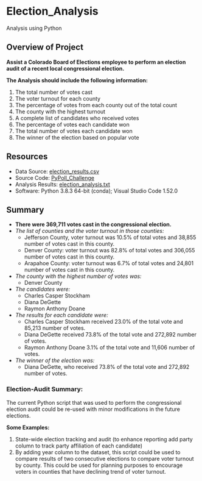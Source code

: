 # Election_Analysis
Analysis using Python

## Overview of Project
**Assist a Colorado Board of Elections employee to perform an election audit of a recent local congressional election.**

**The Analysis should include the following information:**
1. The total number of votes cast
2. The voter turnout for each county
3. The percentage of votes from each county out of the total count
4. The county with the highest turnout
5. A complete list of candidates who received votes
6. The percentage of votes each candidate won
7. The total number of votes each candidate won
8. The winner of the election based on popular vote

## Resources
- Data Source: [election_results.csv](Resources/election_results.csv)
- Source Code: [PyPoll_Challenge](PyPoll_Challenge.py)
- Analysis Results: [election_analysis.txt](analysis/election_analysis.txt)
- Software: Python 3.8.3 64-bit (conda); Visual Studio Code 1.52.0

## Summary
- **There were 369,711 votes cast in the congressional election.**
- *The list of counties and the voter turnout in those counties:*
    - Jefferson County, voter turnout was 10.5% of total votes and 38,855 number of votes cast in this county.
    - Denver County: voter turnout was 82.8% of total votes and 306,055 number of votes cast in this county.
    - Arapahoe County: voter turnout was 6.7% of total votes and 24,801 number of votes cast in this county.
- *The county with the highest number of votes was:*    
    - Denver County
- *The candidates were:*
    - Charles Casper Stockham
    - Diana DeGette
    - Raymon Anthony Doane
- *The results for each candidate were:*
    - Charles Casper Stockham received 23.0% of the total vote and 85,213 number of votes.
    - Diana DeGette received 73.8% of the total vote and 272,892 number of votes.
    - Raymon Anthony Doane 3.1% of the total vote and 11,606 number of votes.
- *The winner of the election was:*
    - Diana DeGette, who received 73.8% of the total vote and 272,892 number of votes.
    
### Election-Audit Summary:
The current Python script that was used to perform the congressional election audit could be re-used with minor modifications in the future elections.  

**Some Examples:**
1. State-wide election tracking and audit (to enhance reporting add party column to track party affiliation of each candidate)
2. By adding year column to the dataset, this script could be used to compare results of two consecutive elections to compare voter turnout by county. This could be used for planning purposes to encourage voters in counties that have declining trend of voter turnout.

